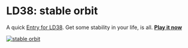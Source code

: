 # LD38: stable orbit

A quick [Entry for LD38](https://ldjam.com/events/ludum-dare/38/stable-orbit). Get some stability in your life, is all. [**Play it now**](https://mrspeaker.github.io/ld38/)

[![stable orbit](https://cloud.githubusercontent.com/assets/129330/25352952/ab6eb398-28fb-11e7-86d7-3fc8b8d9b6c9.gif)](https://mrspeaker.github.io/ld38/)

